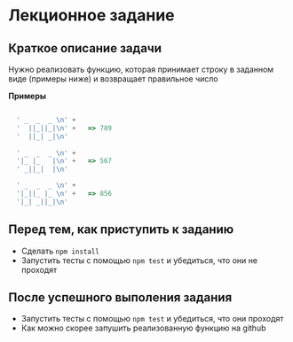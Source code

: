# Лекционное задание

## Краткое описание задачи
  Нужно реализовать функцию, которая принимает строку в заданном виде (примеры ниже)
  и возвращает правильное число

  **Примеры**

```javascript

  ' _  _  _ \n' +
  '  ||_||_|\n' +   => 789
  '  ||_| _|\n'
 
  ' _  _  _ \n' +
  '|_ |_   |\n' +   => 567
  ' _||_|  |\n'

  ' _  _  _ \n' +
  '|_||_ |_ \n' +   => 856
  '|_| _||_|\n'

```

## Перед тем, как приступить к заданию
  - Сделать `npm install`
  - Запустить тесты с помощью `npm test` и убедиться, что они не проходят

## После успешного выполения задания
  - Запустить тесты с помощью `npm test` и убедиться, что они проходят
  - Как можно скорее запушить реализованную функцию на github

